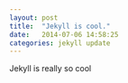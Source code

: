 ```yaml
---
layout: post
title:  "Jekyll is cool."
date:   2014-07-06 14:58:25
categories: jekyll update
---
```

Jekyll is really so cool